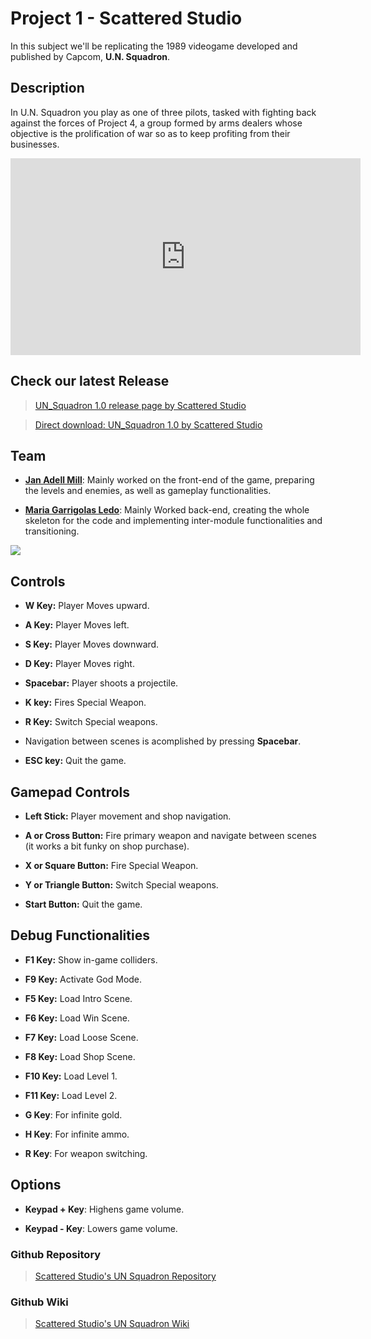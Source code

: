 # Project 1 - Scattered Studio
In this subject we'll be replicating the 1989 videogame developed and published by Capcom, **U.N. Squadron**.

## Description

In U.N. Squadron you play as one of three pilots, tasked with fighting back against the forces of Project 4, a group formed by arms dealers whose objective is the prolification of war so as to keep profiting from their businesses.

<iframe width="560" height="315" src="https://www.youtube.com/embed/2bDKj-s_wY4" frameborder="0" allow="accelerometer; autoplay; encrypted-media; gyroscope; picture-in-picture" allowfullscreen></iframe>


## Check our latest Release

> [UN_Squadron 1.0 release page by Scattered Studio](https://github.com/JanAdell/ScatteredStudio-_U.N._Squadron/releases/tag/0.5)

> [Direct download: UN_Squadron 1.0 by Scattered Studio](https://github.com/JanAdell/ScatteredStudio-_U.N._Squadron/releases/download/0.5_1/U.N.Squadron.by.Scattered.Studio.zip)


## Team

* **[Jan Adell Mill](https://github.com/JanAdell)**: Mainly worked on the front-end of the game, preparing the levels and enemies, as well as gameplay functionalities. 


* **[Maria Garrigolas Ledo](https://github.com/Meeeri08)**: Mainly Worked back-end, creating the whole skeleton for the code and implementing inter-module functionalities and transitioning.

 ![](https://raw.githubusercontent.com/JanAdell/ScatteredStudio-_U.N._Squadron/master/Wiki%20Contents/Home/foto_grup_1_1.jpg)

## Controls

* **W Key:** Player Moves upward.

* **A Key:** Player Moves left.

* **S Key:** Player Moves downward.

* **D Key:** Player Moves right.

* **Spacebar:** Player shoots a projectile.

* **K key:** Fires Special Weapon.

* **R Key:** Switch Special weapons.

* Navigation between scenes is acomplished by pressing **Spacebar**.

* **ESC key:** Quit the game.

## Gamepad Controls

* **Left Stick:** Player movement and shop navigation.

* **A or Cross Button:** Fire primary weapon and navigate between scenes (it works a bit funky on shop purchase).

* **X or Square Button:** Fire Special Weapon.

* **Y or Triangle Button:** Switch Special weapons.

* **Start Button:** Quit the game.

## Debug Functionalities

* **F1 Key:** Show in-game colliders.

* **F9 Key:** Activate God Mode.

* **F5 Key:** Load Intro Scene.

* **F6 Key:** Load Win Scene.

* **F7 Key:** Load Loose Scene.

* **F8 Key:** Load Shop Scene.

* **F10 Key:** Load Level 1.

* **F11 Key:** Load Level 2.

* **G Key**: For infinite gold.

* **H Key**: For infinite ammo.

* **R Key**: For weapon switching.

## Options

* **Keypad + Key**: Highens game volume.

* **Keypad - Key**: Lowers game volume.
 
 
### Github Repository

> [Scattered Studio's UN Squadron Repository](https://github.com/JanAdell/ScatteredStudio-_U.N._Squadron)

### Github Wiki

> [Scattered Studio's UN Squadron Wiki](https://github.com/JanAdell/ScatteredStudio-_U.N._Squadron/wiki)





